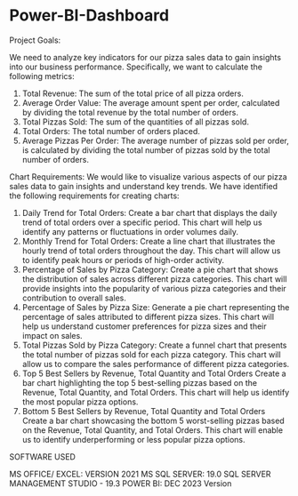 # Power-BI-Dashboard

Project Goals:

We need to analyze key indicators for our pizza sales data to gain insights into our business performance. Specifically, we want to calculate the following metrics:

1. Total Revenue: The sum of the total price of all pizza orders.
2. Average Order Value: The average amount spent per order, calculated by dividing the
total revenue by the total number of orders.
3. Total Pizzas Sold: The sum of the quantities of all pizzas sold.
4. Total Orders: The total number of orders placed.
5. Average Pizzas Per Order: The average number of pizzas sold per order, is calculated by
dividing the total number of pizzas sold by the total number of orders.


Chart Requirements:
We would like to visualize various aspects of our pizza sales data to gain insights and understand key trends. We have identified the following requirements for creating charts:
1. Daily Trend for Total Orders:
Create a bar chart that displays the daily trend of total orders over a specific period. This chart will help us identify any patterns or fluctuations in order volumes daily.
2. Monthly Trend for Total Orders:
Create a line chart that illustrates the hourly trend of total orders throughout the day. This chart will allow us to identify peak hours or periods of high-order activity.
3. Percentage of Sales by Pizza Category:
Create a pie chart that shows the distribution of sales across different pizza categories. This chart will provide insights into the popularity of various pizza categories and their contribution to overall sales.
4. Percentage of Sales by Pizza Size:
Generate a pie chart representing the percentage of sales attributed to different pizza sizes. This chart will help us understand customer preferences for pizza sizes and their impact on sales.
5. Total Pizzas Sold by Pizza Category:
Create a funnel chart that presents the total number of pizzas sold for each pizza category. This chart will allow us to compare the sales performance of different pizza categories.
6. Top 5 Best Sellers by Revenue, Total Quantity and Total Orders
Create a bar chart highlighting the top 5 best-selling pizzas based on the Revenue, Total Quantity, and Total Orders. This chart will help us identify the most popular pizza options.
7. Bottom 5 Best Sellers by Revenue, Total Quantity and Total Orders
Create a bar chart showcasing the bottom 5 worst-selling pizzas based on the Revenue, Total Quantity, and Total Orders. This chart will enable us to identify underperforming or less popular pizza options.

SOFTWARE USED

MS OFFICE/ EXCEL: VERSION 2021
MS SQL SERVER: 19.0
SQL SERVER MANAGEMENT STUDIO - 19.3
POWER BI: DEC 2023 Version
